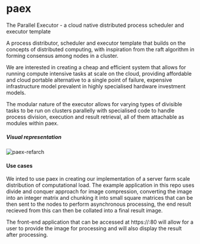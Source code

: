 # paex
The Parallel Executor - a cloud native distributed process scheduler and executor template

A process distributor, scheduler and executor template that builds on the concepts of distributed computing, with inspiration from the raft algorithm in forming consensus among nodes in a cluster.

We are interested in creating a cheap and efficient system that allows for running compute intensive tasks at scale on the cloud, providing affordable and cloud portable alternative to a single point of failure, expensive infrastructure model prevalent in highly specialised hardware investment models.

The modular nature of the executor allows for varying types of divisible tasks to be run on clusters parallelly with specialised code to handle process division, execution and result retrieval, all of them attachable as modules within paex.

##### Visual representation
![paex-refarch](https://user-images.githubusercontent.com/18750864/92993946-a2a30d80-f513-11ea-876e-548d5b9d0a27.png)

#### Use cases
We inted to use paex in creating our implementation of a server farm scale distribution of computational load. The example application in this repo uses divide and conquer approach for image compression, converting the image into an integer matrix and chunking it into small square matrices that can be then sent to the nodes to perform asynchronous processing, the end result recieved from this can then be collated into a final result image.

The front-end application that can be accessed at https://<service node url>:80 will allow for a user to provide the image for processing and will also display the result after processing.

